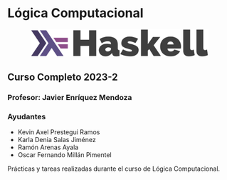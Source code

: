 Lógica Computacional 
=========================================

<p align="center"><img width="400" src="Teoria/Haskell-Logo.svg" alt="Logo de Haskell"></p>

Curso Completo 2023-2
-------------------------------------------

### Profesor: Javier Enríquez Mendoza 

### Ayudantes

* Kevin Axel Prestegui Ramos
* Karla Denia Salas Jiménez
* Ramón Arenas Ayala
* Oscar Fernando Millán Pimentel

Prácticas y tareas realizadas durante el curso de Lógica Computacional.
